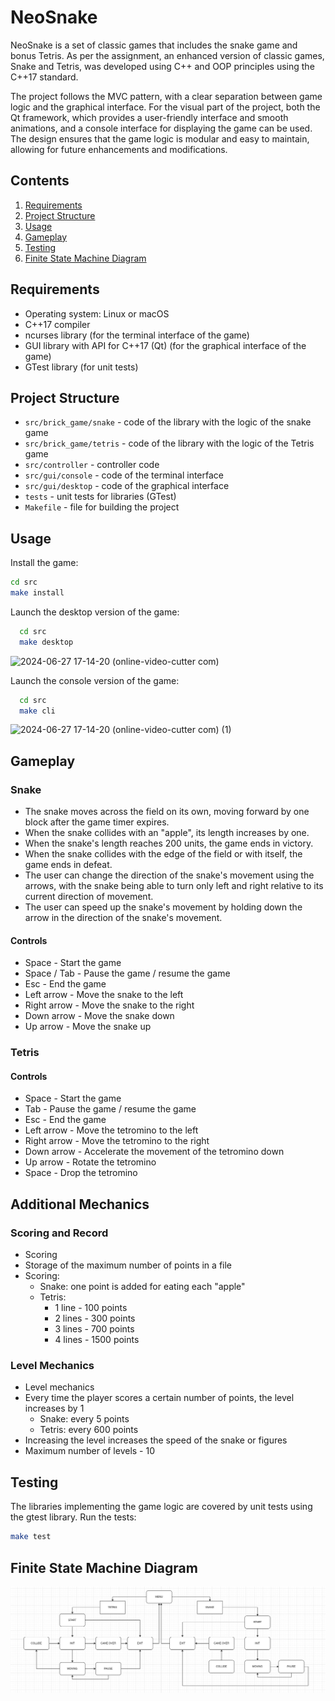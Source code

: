 # NeoSnake

NeoSnake is a set of classic games that includes the snake game and bonus Tetris. As per the assignment, an enhanced version of classic games, Snake and Tetris, was developed using C++ and OOP principles using the C++17 standard.

The project follows the MVC pattern, with a clear separation between game logic and the graphical interface. For the visual part of the project, both the Qt framework, which provides a user-friendly interface and smooth animations, and a console interface for displaying the game can be used. The design ensures that the game logic is modular and easy to maintain, allowing for future enhancements and modifications.

## Contents

1. [Requirements](#requirements)
2. [Project Structure](#project-structure)
3. [Usage](#usage)
4. [Gameplay](#gameplay)
5. [Testing](#testing)
6. [Finite State Machine Diagram](#finite-state-machine-diagram)

## Requirements

- Operating system: Linux or macOS
- C++17 compiler
- ncurses library (for the terminal interface of the game)
- GUI library with API for C++17 (Qt) (for the graphical interface of the game)
- GTest library (for unit tests)

## Project Structure

- `src/brick_game/snake` - code of the library with the logic of the snake game
- `src/brick_game/tetris` - code of the library with the logic of the Tetris game
- `src/controller` - controller code
- `src/gui/console` - code of the terminal interface
- `src/gui/desktop` - code of the graphical interface
- `tests` - unit tests for libraries (GTest)
- `Makefile` - file for building the project

## Usage

Install the game:
```bash
cd src
make install
```

Launch the desktop version of the game:
```bash
  cd src
  make desktop 
```
![2024-06-27 17-14-20 (online-video-cutter com)](https://github.com/BulatRuslanovich/neo_snake/assets/113189826/2827ab57-19a2-4549-9bdb-8774813b78f0)


Launch the console version of the game:
```bash
  cd src
  make cli 
```
![2024-06-27 17-14-20 (online-video-cutter com) (1)](https://github.com/BulatRuslanovich/neo_snake/assets/113189826/d4373638-89e4-42ea-9bd9-4e41a9fb1d03)

## Gameplay

### Snake

- The snake moves across the field on its own, moving forward by one block after the game timer expires.
- When the snake collides with an "apple", its length increases by one.
- When the snake's length reaches 200 units, the game ends in victory.
- When the snake collides with the edge of the field or with itself, the game ends in defeat.
- The user can change the direction of the snake's movement using the arrows, with the snake being able to turn only left and right relative to its current direction of movement.
- The user can speed up the snake's movement by holding down the arrow in the direction of the snake's movement.

#### Controls

- Space - Start the game
- Space / Tab - Pause the game / resume the game
- Esc - End the game
- Left arrow - Move the snake to the left
- Right arrow - Move the snake to the right
- Down arrow - Move the snake down
- Up arrow - Move the snake up

### Tetris

#### Controls

- Space - Start the game
- Tab - Pause the game / resume the game
- Esc - End the game
- Left arrow - Move the tetromino to the left
- Right arrow - Move the tetromino to the right
- Down arrow - Accelerate the movement of the tetromino down
- Up arrow - Rotate the tetromino
- Space - Drop the tetromino

## Additional Mechanics

### Scoring and Record

- Scoring
- Storage of the maximum number of points in a file
- Scoring:
    - Snake: one point is added for eating each "apple"
    - Tetris:
        - 1 line - 100 points
        - 2 lines - 300 points
        - 3 lines - 700 points
        - 4 lines - 1500 points

### Level Mechanics

- Level mechanics
- Every time the player scores a certain number of points, the level increases by 1
    - Snake: every 5 points
    - Tetris: every 600 points
- Increasing the level increases the speed of the snake or figures
- Maximum number of levels - 10

## Testing

The libraries implementing the game logic are covered by unit tests using the gtest library.
Run the tests:
```bash
make test
```

## Finite State Machine Diagram

![fsm](dvi/img.png)
